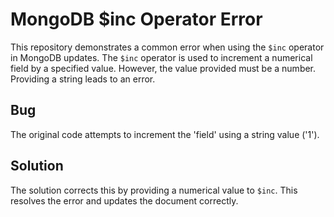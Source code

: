 # MongoDB $inc Operator Error

This repository demonstrates a common error when using the `$inc` operator in MongoDB updates. The `$inc` operator is used to increment a numerical field by a specified value.  However, the value provided must be a number.  Providing a string leads to an error.

## Bug
The original code attempts to increment the 'field' using a string value ('1').

## Solution
The solution corrects this by providing a numerical value to `$inc`.  This resolves the error and updates the document correctly.